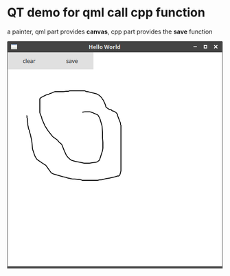 QT demo for qml call cpp function
=
a painter, qml part provides **canvas**, cpp part provides the **save** function

![image](https://github.com/cooldo/myqt/blob/master/MouseMonitor/Screenshot_2019-08-25_00-09-47.png)
